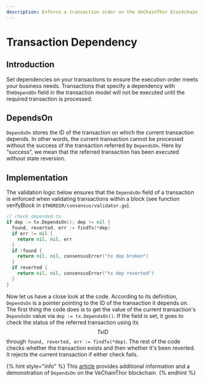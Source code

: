 ```yaml
---
description: Enforce a transaction order on the VeChainThor blockchain.
---
```


# Transaction Dependency

## Introduction

Set dependencies on your transactions to ensure the execution order meets your business needs. Transactions that specify a dependency with the`DependOn` field in the transaction model will not be executed until the required transaction is processed.

## DependsOn <a href="#dependson" id="dependson"></a>

`DependsOn` stores the ID of the transaction on which the current transaction depends. In other words, the current transaction cannot be processed without the success of the transaction referred by `DependsOn`. Here by “success”, we mean that the referred transaction has been executed without state reversion.

## Implementation

The validation logic below ensures that the `DependsOn` field of a transaction is enforced when validating transactions within a block (see function verifyBlock in `$THORDIR/consensus/validator.go`).

```go
// check depended tx 
if dep := tx.DependsOn(); dep != nil { 
  found, reverted, err := findTx(*dep) 
  if err != nil { 
    return nil, nil, err 
  } 
  if !found { 
    return nil, nil, consensusError("tx dep broken") 
  } 
  if reverted { 
    return nil, nil, consensusError("tx dep reverted") 
  } 
}
```

Now let us have a close look at the code. According to its definition, `DependsOn` is a pointer pointing to the ID of the transaction it depends on. The first thing the code does is to get the value of the current transaction's `DependsOn` value via `dep := tx.DependsOn()`. If the field is set, it goes to check the status of the referred transaction using its $$TxID$$ through `found, reverted, err := findTx(*dep)`. The rest of the code checks whether the transaction exists and then whether it's been reverted. It rejects the current transaction if either check fails.

{% hint style="info" %}
This [article](https://peter-zhou.medium.com/what-you-might-not-know-about-vechainthor-yet-part-ii-forcible-transaction-dependency-ac3e98c4c955) provides additional information and a demonstration of `DependsOn` on the VeChainThor blockchain.
{% endhint %}
